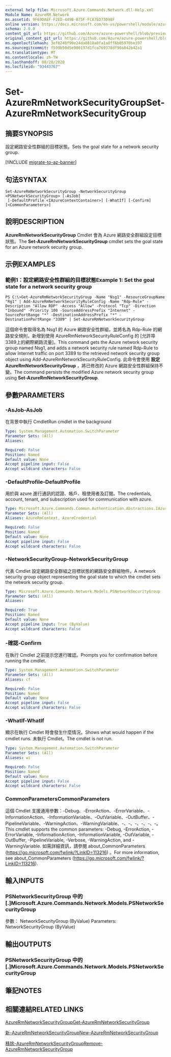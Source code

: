 ```yaml
---
external help file: Microsoft.Azure.Commands.Network.dll-Help.xml
Module Name: AzureRM.Network
ms.assetid: 9F69DAEF-F2ED-449B-B75F-FCA7ED73D98F
online version: https://docs.microsoft.com/en-us/powershell/module/azurerm.network/set-azurermnetworksecuritygroup
schema: 2.0.0
content_git_url: https://github.com/Azure/azure-powershell/blob/preview/src/ResourceManager/Network/Commands.Network/help/Set-AzureRmNetworkSecurityGroup.md
original_content_git_url: https://github.com/Azure/azure-powershell/blob/preview/src/ResourceManager/Network/Commands.Network/help/Set-AzureRmNetworkSecurityGroup.md
ms.openlocfilehash: 3ef8248f90e24da8818a0fa1a8ff6b05970be397
ms.sourcegitcommit: f599b50d5e980197d1fca769378df90a842b42a1
ms.translationtype: MT
ms.contentlocale: zh-TW
ms.lasthandoff: 08/20/2020
ms.locfileid: "93443767"
---
```

# <span data-ttu-id="97513-101">Set-AzureRmNetworkSecurityGroup</span><span class="sxs-lookup"><span data-stu-id="97513-101">Set-AzureRmNetworkSecurityGroup</span></span>

## <span data-ttu-id="97513-102">摘要</span><span class="sxs-lookup"><span data-stu-id="97513-102">SYNOPSIS</span></span>
<span data-ttu-id="97513-103">設定網路安全性群組的目標狀態。</span><span class="sxs-lookup"><span data-stu-id="97513-103">Sets the goal state for a network security group.</span></span>

[!INCLUDE [migrate-to-az-banner](../../includes/migrate-to-az-banner.md)]

## <span data-ttu-id="97513-104">句法</span><span class="sxs-lookup"><span data-stu-id="97513-104">SYNTAX</span></span>

```
Set-AzureRmNetworkSecurityGroup -NetworkSecurityGroup <PSNetworkSecurityGroup> [-AsJob]
 [-DefaultProfile <IAzureContextContainer>] [-WhatIf] [-Confirm] [<CommonParameters>]
```

## <span data-ttu-id="97513-105">說明</span><span class="sxs-lookup"><span data-stu-id="97513-105">DESCRIPTION</span></span>
<span data-ttu-id="97513-106">**AzureRmNetworkSecurityGroup** Cmdlet 會為 Azure 網路安全群組設定目標狀態。</span><span class="sxs-lookup"><span data-stu-id="97513-106">The **Set-AzureRmNetworkSecurityGroup** cmdlet sets the goal state for an Azure network security group.</span></span>

## <span data-ttu-id="97513-107">示例</span><span class="sxs-lookup"><span data-stu-id="97513-107">EXAMPLES</span></span>

### <span data-ttu-id="97513-108">範例1：設定網路安全性群組的目標狀態</span><span class="sxs-lookup"><span data-stu-id="97513-108">Example 1: Set the goal state for a network security group</span></span>
```
PS C:\>Get-AzureRmNetworkSecurityGroup -Name "Nsg1" -ResourceGroupName "Rg1" | Add-AzureRmNetworkSecurityRuleConfig -Name "Rdp-Rule" -Description "Allow RDP" -Access "Allow" -Protocol "Tcp" -Direction "Inbound" -Priority 100 -SourceAddressPrefix "Internet" -SourcePortRange "*" -DestinationAddressPrefix "*" -DestinationPortRange "3389" | Set-AzureRmNetworkSecurityGroup
```

<span data-ttu-id="97513-109">這個命令會取得名為 Nsg1 的 Azure 網路安全性群組，並將名為 Rdp-Rule 的網路安全規則，新增到使用 AzureRmNetworkSecurityRuleConfig 的 [允許埠3389上的網際網路流量]。</span><span class="sxs-lookup"><span data-stu-id="97513-109">This command gets the Azure network security group named Nsg1, and adds a network security rule named Rdp-Rule to allow Internet traffic on port 3389 to the retrieved network security group object using Add-AzureRmNetworkSecurityRuleConfig.</span></span>
<span data-ttu-id="97513-110">此命令會使用 **設定 AzureRmNetworkSecurityGroup** ，將已修改的 Azure 網路安全性群組保持不變。</span><span class="sxs-lookup"><span data-stu-id="97513-110">The command persists the modified Azure network security group using **Set-AzureRmNetworkSecurityGroup**.</span></span>

## <span data-ttu-id="97513-111">參數</span><span class="sxs-lookup"><span data-stu-id="97513-111">PARAMETERS</span></span>

### <span data-ttu-id="97513-112">-AsJob</span><span class="sxs-lookup"><span data-stu-id="97513-112">-AsJob</span></span>
<span data-ttu-id="97513-113">在背景中執行 Cmdlet</span><span class="sxs-lookup"><span data-stu-id="97513-113">Run cmdlet in the background</span></span>

```yaml
Type: System.Management.Automation.SwitchParameter
Parameter Sets: (All)
Aliases:

Required: False
Position: Named
Default value: None
Accept pipeline input: False
Accept wildcard characters: False
```

### <span data-ttu-id="97513-114">-DefaultProfile</span><span class="sxs-lookup"><span data-stu-id="97513-114">-DefaultProfile</span></span>
<span data-ttu-id="97513-115">用於與 azure 進行通訊的認證、帳戶、租使用者及訂閱。</span><span class="sxs-lookup"><span data-stu-id="97513-115">The credentials, account, tenant, and subscription used for communication with azure.</span></span>

```yaml
Type: Microsoft.Azure.Commands.Common.Authentication.Abstractions.IAzureContextContainer
Parameter Sets: (All)
Aliases: AzureRmContext, AzureCredential

Required: False
Position: Named
Default value: None
Accept pipeline input: False
Accept wildcard characters: False
```

### <span data-ttu-id="97513-116">-NetworkSecurityGroup</span><span class="sxs-lookup"><span data-stu-id="97513-116">-NetworkSecurityGroup</span></span>
<span data-ttu-id="97513-117">代表 Cmdlet 設定網路安全群組之目標狀態的網路安全群組物件。</span><span class="sxs-lookup"><span data-stu-id="97513-117">A network security group object representing the goal state to which the cmdlet sets the network security group.</span></span>

```yaml
Type: Microsoft.Azure.Commands.Network.Models.PSNetworkSecurityGroup
Parameter Sets: (All)
Aliases:

Required: True
Position: Named
Default value: None
Accept pipeline input: True (ByValue)
Accept wildcard characters: False
```

### <span data-ttu-id="97513-118">-確認</span><span class="sxs-lookup"><span data-stu-id="97513-118">-Confirm</span></span>
<span data-ttu-id="97513-119">在執行 Cmdlet 之前提示您進行確認。</span><span class="sxs-lookup"><span data-stu-id="97513-119">Prompts you for confirmation before running the cmdlet.</span></span>

```yaml
Type: System.Management.Automation.SwitchParameter
Parameter Sets: (All)
Aliases: cf

Required: False
Position: Named
Default value: None
Accept pipeline input: False
Accept wildcard characters: False
```

### <span data-ttu-id="97513-120">-WhatIf</span><span class="sxs-lookup"><span data-stu-id="97513-120">-WhatIf</span></span>
<span data-ttu-id="97513-121">顯示在執行 Cmdlet 時會發生什麼情況。</span><span class="sxs-lookup"><span data-stu-id="97513-121">Shows what would happen if the cmdlet runs.</span></span> <span data-ttu-id="97513-122">未執行 Cmdlet。</span><span class="sxs-lookup"><span data-stu-id="97513-122">The cmdlet is not run.</span></span>

```yaml
Type: System.Management.Automation.SwitchParameter
Parameter Sets: (All)
Aliases: wi

Required: False
Position: Named
Default value: None
Accept pipeline input: False
Accept wildcard characters: False
```

### <span data-ttu-id="97513-123">CommonParameters</span><span class="sxs-lookup"><span data-stu-id="97513-123">CommonParameters</span></span>
<span data-ttu-id="97513-124">這個 Cmdlet 支援通用參數：-Debug、-ErrorAction、-ErrorVariable、-InformationAction、-InformationVariable、-OutVariable、-OutBuffer、-PipelineVariable、-WarningAction、-WarningVariable、-、-、-、-、-、-。</span><span class="sxs-lookup"><span data-stu-id="97513-124">This cmdlet supports the common parameters: -Debug, -ErrorAction, -ErrorVariable, -InformationAction, -InformationVariable, -OutVariable, -OutBuffer, -PipelineVariable, -Verbose, -WarningAction, and -WarningVariable.</span></span> <span data-ttu-id="97513-125">如需詳細資訊，請參閱 about_CommonParameters (https://go.microsoft.com/fwlink/?LinkID=113216) 。</span><span class="sxs-lookup"><span data-stu-id="97513-125">For more information, see about_CommonParameters (https://go.microsoft.com/fwlink/?LinkID=113216).</span></span>

## <span data-ttu-id="97513-126">輸入</span><span class="sxs-lookup"><span data-stu-id="97513-126">INPUTS</span></span>

### <span data-ttu-id="97513-127">PSNetworkSecurityGroup 中的 [.]</span><span class="sxs-lookup"><span data-stu-id="97513-127">Microsoft.Azure.Commands.Network.Models.PSNetworkSecurityGroup</span></span>
<span data-ttu-id="97513-128">參數： NetworkSecurityGroup (ByValue) </span><span class="sxs-lookup"><span data-stu-id="97513-128">Parameters: NetworkSecurityGroup (ByValue)</span></span>

## <span data-ttu-id="97513-129">輸出</span><span class="sxs-lookup"><span data-stu-id="97513-129">OUTPUTS</span></span>

### <span data-ttu-id="97513-130">PSNetworkSecurityGroup 中的 [.]</span><span class="sxs-lookup"><span data-stu-id="97513-130">Microsoft.Azure.Commands.Network.Models.PSNetworkSecurityGroup</span></span>

## <span data-ttu-id="97513-131">筆記</span><span class="sxs-lookup"><span data-stu-id="97513-131">NOTES</span></span>

## <span data-ttu-id="97513-132">相關連結</span><span class="sxs-lookup"><span data-stu-id="97513-132">RELATED LINKS</span></span>

[<span data-ttu-id="97513-133">AzureRmNetworkSecurityGroup</span><span class="sxs-lookup"><span data-stu-id="97513-133">Get-AzureRmNetworkSecurityGroup</span></span>](./Get-AzureRmNetworkSecurityGroup.md)

[<span data-ttu-id="97513-134">新-AzureRmNetworkSecurityGroup</span><span class="sxs-lookup"><span data-stu-id="97513-134">New-AzureRmNetworkSecurityGroup</span></span>](./New-AzureRmNetworkSecurityGroup.md)

[<span data-ttu-id="97513-135">移除-AzureRmNetworkSecurityGroup</span><span class="sxs-lookup"><span data-stu-id="97513-135">Remove-AzureRmNetworkSecurityGroup</span></span>](./Remove-AzureRmNetworkSecurityGroup.md)


